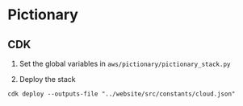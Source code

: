 # Pictionary

## CDK

1) Set the global variables in `aws/pictionary/pictionary_stack.py`

2) Deploy the stack
```
cdk deploy --outputs-file "../website/src/constants/cloud.json"
```